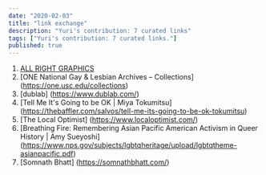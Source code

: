 ```yaml
---
date: "2020-02-03"
title: "link exchange"
description: "Yuri's contribution: 7 curated links"
tags: ["Yuri's contribution: 7 curated links."]
published: true 
---
```


1. [ALL RIGHT GRAPHICS](http://allrightgraphics.com/)
2. [ONE National Gay & Lesbian Archives – Collections] (https://one.usc.edu/collections)
3. [dublab] (https://www.dublab.com/)
4. [Tell Me It's Going to be OK | Miya Tokumitsu] (https://thebaffler.com/salvos/tell-me-its-going-to-be-ok-tokumitsu)
5. [The Local Optimist] (https://www.localoptimist.com/)
6. [Breathing Fire: Remembering Asian Pacific American Activism in Queer History | Amy Sueyoshi] (https://www.nps.gov/subjects/lgbtqheritage/upload/lgbtqtheme-asianpacific.pdf)
7. [Somnath Bhatt] (https://somnathbhatt.com/)
